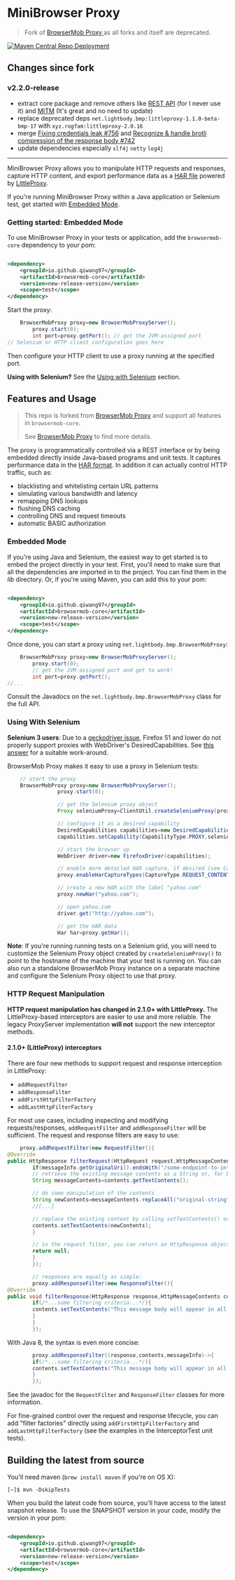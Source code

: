 # MiniBrowser Proxy

> Fork of [BrowserMob Proxy ](https://github.com/LittleProxy/LittleProxy) as all forks and itself are deprecated.

[![Maven Central Repo Deployment](https://github.com/qiwang97/mini-browser-proxy/actions/workflows/release.yaml/badge.svg)](https://github.com/qiwang97/mini-browser-proxy/actions/workflows/release.yaml)

## Changes since fork
### v2.2.0-release

- extract core package and remove others like [REST API](https://github.com/lightbody/browsermob-proxy#rest-api) (for I
  never use it) and [MITM](https://github.com/lightbody/browsermob-proxy#ssl-support) (It's great and no need to update)
- replace deprecated deps `net.lightbody.bmp:littleproxy-1.1.0-beta-bmp-17` with `xyz.rogfam:littleproxy-2.0.16`
- merge [Fixing credentials leak #756](https://github.com/lightbody/browsermob-proxy/pull/756)
  and [Recognize & handle brotli compression of the response body #742](https://github.com/lightbody/browsermob-proxy/pull/742)
- update dependencies especially `slf4j`  `netty` `log4j`

-----------------------------

MiniBrowser Proxy allows you to manipulate HTTP requests and responses, capture HTTP content, and export performance
data
as a [HAR file](http://www.softwareishard.com/blog/har-12-spec/) powered
by [LittleProxy](https://github.com/LittleProxy/LittleProxy).

If you're running MiniBrowser Proxy within a Java application or Selenium test, get started
with [Embedded Mode](#getting-started-embedded-mode).

### Getting started: Embedded Mode

To use MiniBrowser Proxy in your tests or application, add the `browsermob-core` dependency to your pom:

```xml

<dependency>
    <groupId>io.github.qiwang97</groupId>
    <artifactId>browsermob-core</artifactId>
    <version>new-release-version</version>
    <scope>test</scope>
</dependency>
```

Start the proxy:

```java
    BrowserMobProxy proxy=new BrowserMobProxyServer();
		proxy.start(0);
		int port=proxy.getPort(); // get the JVM-assigned port
// Selenium or HTTP client configuration goes here
```

Then configure your HTTP client to use a proxy running at the specified port.

**Using with Selenium?** See the [Using with Selenium](#using-with-selenium) section.

## Features and Usage

> This repo is forked from [BrowserMob Proxy](https://github.com/lightbody/browsermob-proxy) and support all features
> in `browsermob-core`.
>
> See [BrowserMob Proxy](https://github.com/lightbody/browsermob-proxy) to find more details.

The proxy is programmatically controlled via a REST interface or by being embedded directly inside Java-based programs
and unit tests. It captures performance data in
the [HAR format](http://groups.google.com/group/http-archive-specification). In addition it can actually control HTTP
traffic, such as:

- blacklisting and whitelisting certain URL patterns
- simulating various bandwidth and latency
- remapping DNS lookups
- flushing DNS caching
- controlling DNS and request timeouts
- automatic BASIC authorization

### Embedded Mode

If you're using Java and Selenium, the easiest way to get started is to embed the project directly in your test. First,
you'll need to make sure that all the dependencies are imported in to the project. You can find them in the *lib*
directory. Or, if you're using Maven, you can add this to your pom:

```xml

<dependency>
    <groupId>io.github.qiwang97</groupId>
    <artifactId>browsermob-core</artifactId>
    <version>new-release-version</version>
    <scope>test</scope>
</dependency>
```

Once done, you can start a proxy using `net.lightbody.bmp.BrowserMobProxy`:

```java
    BrowserMobProxy proxy=new BrowserMobProxyServer();
		proxy.start(0);
		// get the JVM-assigned port and get to work!
		int port=proxy.getPort();
//...
```

Consult the Javadocs on the `net.lightbody.bmp.BrowserMobProxy` class for the full API.

### Using With Selenium

**Selenium 3 users**: Due to a [geckodriver issue](https://github.com/mozilla/geckodriver/issues/97), Firefox 51 and
lower do not properly support proxies with WebDriver's DesiredCapabilities.
See [this answer](http://stackoverflow.com/a/41373808/4256475) for a suitable work-around.

BrowserMob Proxy makes it easy to use a proxy in Selenium tests:

```java
    // start the proxy
    BrowserMobProxy proxy=new BrowserMobProxyServer();
				proxy.start(0);

				// get the Selenium proxy object
				Proxy seleniumProxy=ClientUtil.createSeleniumProxy(proxy);

				// configure it as a desired capability
				DesiredCapabilities capabilities=new DesiredCapabilities();
				capabilities.setCapability(CapabilityType.PROXY,seleniumProxy);

				// start the browser up
				WebDriver driver=new FirefoxDriver(capabilities);

				// enable more detailed HAR capture, if desired (see CaptureType for the complete list)
				proxy.enableHarCaptureTypes(CaptureType.REQUEST_CONTENT,CaptureType.RESPONSE_CONTENT);

				// create a new HAR with the label "yahoo.com"
				proxy.newHar("yahoo.com");

				// open yahoo.com
				driver.get("http://yahoo.com");

				// get the HAR data
				Har har=proxy.getHar();
```

**Note**: If you're running running tests on a Selenium grid, you will need to customize the Selenium Proxy object
created by `createSeleniumProxy()` to point to the hostname of the machine that your test is running on. You can also
run a standalone
BrowserMob Proxy instance on a separate machine and configure the Selenium Proxy object to use that proxy.

### HTTP Request Manipulation

**HTTP request manipulation has changed in 2.1.0+ with LittleProxy.** The LittleProxy-based interceptors are easier to
use and more reliable. The legacy ProxyServer implementation **will not** support the new interceptor methods.

#### 2.1.0+ (LittleProxy) interceptors

There are four new methods to support request and response interception in LittleProxy:

- `addRequestFilter`
- `addResponseFilter`
- `addFirstHttpFilterFactory`
- `addLastHttpFilterFactory`

For most use cases, including inspecting and modifying requests/responses, `addRequestFilter` and `addResponseFilter`
will be sufficient. The request and response filters are easy to use:

```java
    proxy.addRequestFilter(new RequestFilter(){
@Override
public HttpResponse filterRequest(HttpRequest request,HttpMessageContents contents,HttpMessageInfo messageInfo){
		if(messageInfo.getOriginalUri().endsWith("/some-endpoint-to-intercept")){
		// retrieve the existing message contents as a String or, for binary contents, as a byte[]
		String messageContents=contents.getTextContents();

		// do some manipulation of the contents
		String newContents=messageContents.replaceAll("original-string","my-modified-string");
		//[...]

		// replace the existing content by calling setTextContents() or setBinaryContents()
		contents.setTextContents(newContents);
		}

		// in the request filter, you can return an HttpResponse object to "short-circuit" the request
		return null;
		}
		});

		// responses are equally as simple:
		proxy.addResponseFilter(new ResponseFilter(){
@Override
public void filterResponse(HttpResponse response,HttpMessageContents contents,HttpMessageInfo messageInfo){
		if(/*...some filtering criteria...*/){
		contents.setTextContents("This message body will appear in all responses!");
		}
		}
		});
```

With Java 8, the syntax is even more concise:

```java
        proxy.addResponseFilter((response,contents,messageInfo)->{
		if(/*...some filtering criteria...*/){
		contents.setTextContents("This message body will appear in all responses!");
		}
		});
```

See the javadoc for the `RequestFilter` and `ResponseFilter` classes for more information.

For fine-grained control over the request and response lifecycle, you can add "filter factories" directly
using `addFirstHttpFilterFactory` and `addLastHttpFilterFactory` (see the examples in the InterceptorTest unit tests).

## Building the latest from source

You'll need maven (`brew install maven` if you're on OS X):

    [~]$ mvn -DskipTests

When you build the latest code from source, you'll have access to the latest snapshot release. To use the SNAPSHOT
version in your code, modify the version in your pom:

```xml

<dependency>
    <groupId>io.github.qiwang97</groupId>
    <artifactId>browsermob-core</artifactId>
    <version>new-release-version</version>
    <scope>test</scope>
</dependency>
```
